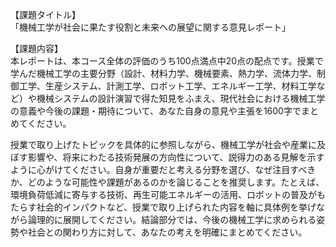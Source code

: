 【課題タイトル】  
「機械工学が社会に果たす役割と未来への展望に関する意見レポート」

【課題内容】  
本レポートは、本コース全体の評価のうち100点満点中20点の配点です。授業で学んだ機械工学の主要分野（設計、材料力学、機械要素、熱力学、流体力学、制御工学、生産システム、計測工学、ロボット工学、エネルギー工学、材料工学など）や機械システムの設計演習で得た知見をふまえ、現代社会における機械工学の意義や今後の課題・期待について、あなた自身の意見や主張を1600字でまとめてください。

授業で取り上げたトピックを具体的に参照しながら、機械工学が社会や産業に及ぼす影響や、将来にわたる技術発展の方向性について、説得力のある見解を示すように心がけてください。自身が重要だと考える分野を選び、なぜ注目すべきか、どのような可能性や課題があるのかを論じることを推奨します。たとえば、環境負荷低減に寄与する技術、再生可能エネルギーの活用、ロボットの普及がもたらす社会的インパクトなど、授業で取り上げられた内容を軸に具体例を挙げながら論理的に展開してください。結論部分では、今後の機械工学に求められる姿勢や社会との関わり方に対して、あなたの考えを明確にまとめてください。